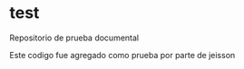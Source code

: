 # test
Repositorio de prueba documental



Este codigo fue agregado como prueba por parte de jeisson

